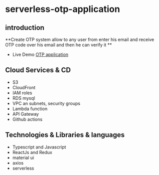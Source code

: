 # serverless-otp-application

## introduction

\*\*Create OTP system allow to any user from enter his email and receive OTP
code over his email and then he can verify it \*\*

- Live Demo [OTP application](https://d2vfwrtc4yn3j9.cloudfront.net)

## Cloud Services & CD

- S3
- CloudFront
- IAM roles
- RDS mysql
- VPC an subnets, security groups
- Lambda function
- API Gateway
- Github actions

## Technologies & Libraries & languages

- Typescript and Javascript
- ReactJs and Redux
- material ui
- axios
- serverless
